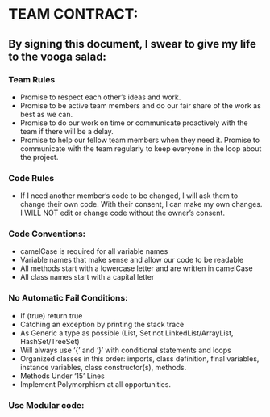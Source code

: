 # TEAM CONTRACT:
## By signing this document, I swear to give my life to the vooga salad:
### Team Rules
- Promise to respect each other’s ideas and work.
-  Promise to be active team members and do our fair share of the work as best as we can.
-  Promise to do our work on time or communicate proactively with the team if there will be a delay.
 - Promise to help our fellow team members when they need it.
Promise to communicate with the team regularly to keep everyone in the loop about the project. 

### Code Rules
- If I need another member’s code to be changed, I will ask them to change their own code. With their consent, I can make my own changes. I WILL NOT edit or change code without the owner’s consent. 

### Code Conventions:
- camelCase is required for all variable names
- Variable names that make sense and allow our code to be readable
- All methods start with a lowercase letter and are written in camelCase
- All class names start with a capital letter

### No Automatic Fail Conditions:
- If (true) return true
- Catching an exception by printing the stack trace
- As Generic a type as possible (List, Set not LinkedList/ArrayList, HashSet/TreeSet)
- Will always use ‘{’ and ‘}’ with conditional statements and loops
- Organized classes in this order: imports, class definition, final variables, instance variables, class constructor(s), methods.
- Methods Under ‘15’ Lines
- Implement Polymorphism at all opportunities. 

### Use Modular code:
